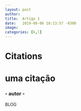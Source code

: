 ```yaml
---
layout: post
author: 
title:  Artigo 1
date:   2019-08-06 18:13:57 -0300
image: 
categories: [k,l]
---
```

# Citations
<div class="citation text-center">
    <div class="line ln-center"></div>
    <h1 class="cite-phase"> uma citação</h1>
    <h3 class="cite-author"> - autor -</h3>
    <div class="line ln-sm ln-center"></div>
</div>

BLOG

